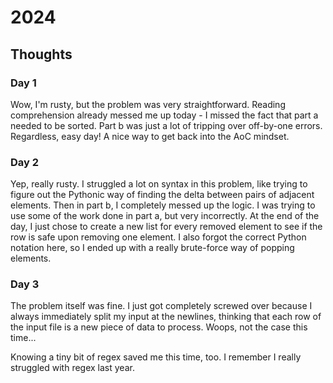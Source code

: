 # 2024

## Thoughts

### Day 1

Wow, I'm rusty, but the problem was very straightforward. Reading comprehension already messed me up
today - I missed the fact that part a needed to be sorted. Part b was just a lot of tripping over
off-by-one errors. Regardless, easy day! A nice way to get back into the AoC mindset.

### Day 2

Yep, really rusty. I struggled a lot on syntax in this problem, like trying to figure out the
Pythonic way of finding the delta between pairs of adjacent elements. Then in part b, I completely
messed up the logic. I was trying to use some of the work done in part a, but very incorrectly. At
the end of the day, I just chose to create a new list for every removed element to see if the row is
safe upon removing one element. I also forgot the correct Python notation here, so I ended up with a
really brute-force way of popping elements.

### Day 3

The problem itself was fine. I just got completely screwed over because I always immediately split
my input at the newlines, thinking that each row of the input file is a new piece of data to
process. Woops, not the case this time...

Knowing a tiny bit of regex saved me this time, too. I remember I really struggled with regex last
year.
